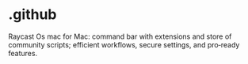 # .github
Raycast Os mac for Mac: command bar with extensions and store of community scripts; efficient workflows, secure settings, and pro‑ready features.
